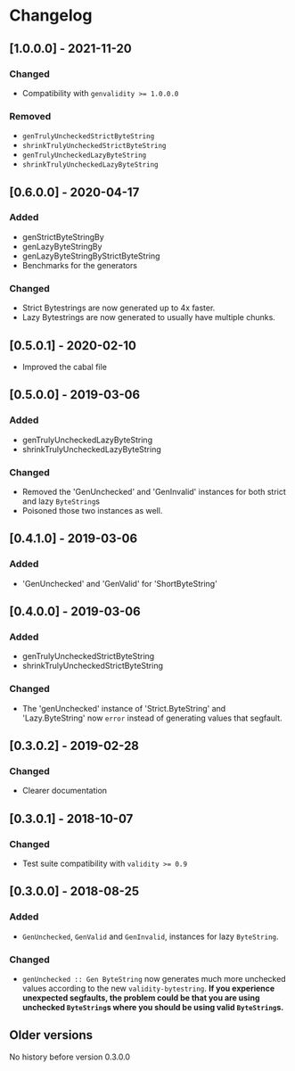 # Changelog

## [1.0.0.0] - 2021-11-20

### Changed

* Compatibility with `genvalidity >= 1.0.0.0`

### Removed

* `genTrulyUncheckedStrictByteString`
* `shrinkTrulyUncheckedStrictByteString`
* `genTrulyUncheckedLazyByteString`
* `shrinkTrulyUncheckedLazyByteString`

## [0.6.0.0] - 2020-04-17

### Added

* genStrictByteStringBy
* genLazyByteStringBy
* genLazyByteStringByStrictByteString
* Benchmarks for the generators

### Changed

* Strict Bytestrings are now generated up to 4x faster.
* Lazy Bytestrings are now generated to usually have multiple chunks.

## [0.5.0.1] - 2020-02-10

* Improved the cabal file

## [0.5.0.0] - 2019-03-06

### Added

* genTrulyUncheckedLazyByteString
* shrinkTrulyUncheckedLazyByteString

### Changed

* Removed the 'GenUnchecked' and 'GenInvalid' instances for both strict and lazy `ByteString`s
* Poisoned those two instances as well.

## [0.4.1.0] - 2019-03-06

### Added

* 'GenUnchecked' and 'GenValid' for 'ShortByteString'

## [0.4.0.0] - 2019-03-06

### Added

* genTrulyUncheckedStrictByteString
* shrinkTrulyUncheckedStrictByteString

### Changed

* The 'genUnchecked' instance of 'Strict.ByteString' and 'Lazy.ByteString' now `error` instead of generating values that segfault.

## [0.3.0.2] - 2019-02-28

### Changed

* Clearer documentation

## [0.3.0.1] - 2018-10-07

### Changed

* Test suite compatibility with `validity >= 0.9`

## [0.3.0.0] - 2018-08-25

### Added

* `GenUnchecked`, `GenValid` and `GenInvalid`, instances for lazy `ByteString`.

### Changed

* `genUnchecked :: Gen ByteString` now generates much more unchecked values according to the new `validity-bytestring`.
  **If you experience unexpected segfaults, the problem could be that you are using unchecked `ByteString`s where you should be using valid `ByteString`s.**

## Older versions

No history before version 0.3.0.0

